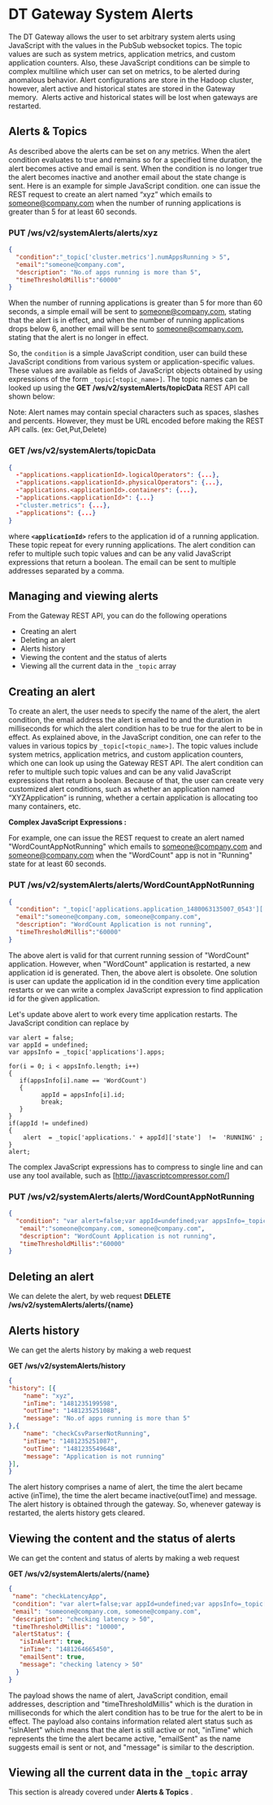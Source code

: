 DT Gateway System Alerts
========================
The DT Gateway allows the user to set arbitrary system alerts using JavaScript with the values in the PubSub websocket topics. The topic values are such as system metrics, application metrics, and custom application counters. Also, these JavaScript conditions can be simple to complex multiline which user can set on metrics, to be alerted during anomalous behavior.  Alert configurations are store in the Hadoop cluster, however, alert active and historical states are stored in the Gateway memory.  Alerts active and historical states will be lost when gateways are restarted.

## Alerts & Topics

As described above the alerts can be set on any metrics. When the alert condition evaluates to true and remains so for a specified time duration, the alert becomes active and email is sent. When the condition is no longer true the alert becomes inactive and another email about the state change is sent. 
Here is an example for simple JavaScript condition. one can issue the REST request to create an alert named “xyz” which emails to someone@company.com when the number of running applications is greater than 5 for at least 60 seconds.

### PUT /ws/v2/systemAlerts/alerts/xyz
```json
{
  "condition":"_topic['cluster.metrics'].numAppsRunning > 5",
  "email":"someone@company.com",
  "description": "No.of apps running is more than 5",
  "timeThresholdMillis":"60000"
}
```
When the number of running applications is greater than 5 for more than 60 seconds, a simple email will be sent to someone@company.com, stating that the alert is in effect, and when the number of running applications drops below 6, another email will be sent to someone@company.com, stating that the alert is no longer in effect.

So, the `condition` is a simple JavaScript condition, user can build these JavaScript conditions from various system or application-specific values. These values are available as fields of JavaScript objects obtained by using expressions of the form `_topic[<topic_name>]`. 
The topic names can be looked up using the **GET /ws/v2/systemAlerts/topicData** REST API call shown below:

Note: Alert names may contain special characters such as spaces, slashes and percents. However, they must be URL encoded before making the REST API calls. (ex: Get,Put,Delete)

### GET /ws/v2/systemAlerts/topicData 
```json
{
  -"applications.<applicationId>.logicalOperators": {...}, 
  -"applications.<applicationId>.physicalOperators": {...}, 
  -"applications.<applicationId>.containers": {...}, 
  -"applications.<applicationId>": {...}
  -"cluster.metrics": {...},
  -"applications": {...}
}
```
where **`<applicationId>`** refers to the application id of a running application. These topic repeat for every running applications. The alert condition can refer to multiple such topic values and can be any valid JavaScript expressions that return a boolean. The email can be sent to multiple addresses separated by a comma.

## Managing and viewing alerts

From the Gateway REST API, you can do the following operations
* Creating an alert 
* Deleting an alert
* Alerts history
* Viewing the content and the status of alerts
* Viewing all the current data in the `_topic` array

## Creating an alert

To create an alert, the user needs to specify the name of the alert, the alert condition, the email address the alert is emailed to and the duration in milliseconds for which the alert condition has to be true for the alert to be in effect. As explained above, in the JavaScript condition, one can refer to the values in various topics by `_topic[<topic_name>]`.  The topic values include system metrics, application metrics, and custom application counters, which one can look up using the Gateway REST API.  The alert condition can refer to multiple such topic values and can be any valid JavaScript expressions that return a boolean.  Because of that, the user can create very customized alert conditions, such as whether an application named “XYZApplication” is running, whether a certain application is allocating too many containers, etc.

**Complex JavaScript Expressions :**

For example, one can issue the REST request to create an alert named "WordCountAppNotRunning" which emails to someone@company.com and someone@company.com when the "WordCount" app is not in "Running" state for at least 60 seconds.

### PUT /ws/v2/systemAlerts/alerts/WordCountAppNotRunning
```json
{
  "condition": "_topic['applications.application_1480063135007_0543']['state'] != 'RUNNING'",
  "email":"someone@company.com, someone@company.com",
  "description": "WordCount Application is not running",
  "timeThresholdMillis":"60000"
}
```
The above alert is valid for that current running session of "WordCount" application. However, when "WordCount" application is restarted, a new application id is generated. Then, the above alert is obsolete. One solution is user can update the application id in the condition every time application restarts or we can write a complex JavaScript expression to find application id for the given application.

Let's update above alert to work every time application restarts. The JavaScript condition can replace by 

```
var alert = false;
var appId = undefined;
var appsInfo = _topic['applications'].apps;

for(i = 0; i < appsInfo.length; i++)
{
   if(appsInfo[i].name == 'WordCount')
   {
         appId = appsInfo[i].id;
         break;
   }
}
if(appId != undefined)
{
    alert  = _topic['applications.' + appId]['state']  !=  'RUNNING' ;
}
alert;
```
The complex JavaScript expressions has to compress to single line and can use any tool available, such as  [http://javascriptcompressor.com/]

### PUT /ws/v2/systemAlerts/alerts/WordCountAppNotRunning
```json
{
  "condition": "var alert=false;var appId=undefined;var appsInfo=_topic['applications'].apps;for(i=0;i<appsInfo.length;i++){if(appsInfo[i].name=='WordCount'){appId=appsInfo[i].id;break}}if(appId!=undefined){alert=_topic['applications.'+appId]['state']!='RUNNING'}alert;",
   "email":"someone@company.com, someone@company.com",
   "description": "WordCount Application is not running",
   "timeThresholdMillis":"60000"
}
```


## Deleting an alert

We can delete the alert, by web request 
**DELETE /ws/v2/systemAlerts/alerts/{name}**

## Alerts history

We can get the alerts history by making a web request

**GET /ws/v2/systemAlerts/history**
```json
{
"history": [{
    "name": "xyz",
    "inTime": "1481235199598",
    "outTime": "1481235251088",
    "message": "No.of apps running is more than 5"
},{
    "name": "checkCsvParserNotRunning",
    "inTime": "1481235251087",
    "outTime": "1481235549648",
    "message": "Application is not running"
}],
}
```
The alert history comprises a name of alert, the time the alert became active (inTime), the time the alert became inactive(outTime) and message. The alert history is obtained through the gateway. So, whenever gateway is restarted, the alerts history gets cleared. 

## Viewing the content and the status of alerts 

We can get the content and status of alerts by making a web request 

**GET /ws/v2/systemAlerts/alerts/{name}**
```json
{
 "name": "checkLatencyApp",
 "condition": "var alert=false;var appId=undefined;var appsInfo=_topic['applications'].apps;for(i=0;i<appsInfo.length;i++){if(appsInfo[i].name=='xyzApp'){appId=appsInfo[i].id;break}}if(appId!=undefined){var expTopic='applications.'+appId+'.physicalOperators';var operators=_topic[expTopic].operators;for(i=0;(i<operators.length);++i){if(operators[i].latencyMA>50){alert=true;break}}}alert;",
 "email": "someone@company.com, someone@company.com",
 "description": "checking latency > 50",
 "timeThresholdMillis": "10000",
 "alertStatus": {
   "isInAlert": true,
   "inTime": "1481264665450",
   "emailSent": true,
   "message": "checking latency > 50"
  }
}
```
The payload shows the name of alert, JavaScript condition, email addresses, description and "timeThresholdMillis" which is the duration in milliseconds for which the alert condition has to be true for the alert to be in effect.
The payload also contains information related alert status such as "isInAlert" which means that the alert is still active or not, "inTime" which represents the time the alert became active, "emailSent" as the name suggests email is sent or not, and "message" is similar to the description.

## Viewing all the current data in the `_topic` array
This section is already covered under **Alerts & Topics** .